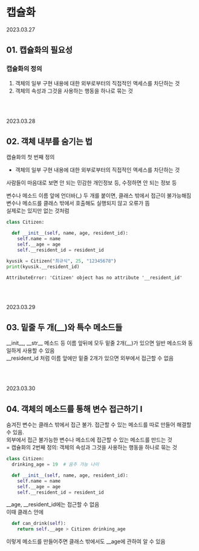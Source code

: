 # 캡슐화

2023.03.27

## 01. 캡슐화의 필요성

### 캡슐화의 정의
1. 객체의 일부 구현 내용에 대한 외부로부터의 직접적인 액세스를 차단하는 것
2. 객체의 속성과 그것을 사용하는 행동을 하나로 묶는 것

<br/><br/>

2023.03.28

## 02. 객체 내부를 숨기는 법

캡슐화의 첫 번째 정의  
- 객체의 일부 구현 내용에 대한 외부로부터의 직접적인 액세스를 차단하는 것

사람들이 마음대로 보면 안 되는 민감한 개인정보 등, 수정하면 안 되는 정보 등  

변수나 메소드 이름 앞에 언더바(\_) 두 개를 붙이면, 클래스 밖에서 접근이 불가능해짐  
변수나 메소드를 클래스 밖에서 호출해도 실행되지 않고 오류가 뜸  
실제로는 있지만 없는 것처럼

```python
class Citizen:

  def __init__(self, name, age, resident_id):
    self.name = name
    self.__age = age
    self.__resident_id = resident_id

kyusik = Citizen("최규식", 25, "12345678")
print(kyusik.__resident_id)
```
```
AttributeError: 'Citizen' object has no attribute '__resident_id'
```

<br/><br/>

2023.03.29

## 03. 밑줄 두 개(__)와 특수 메소드들

\_\_init\_\_, \_\_str\_\_ 메소드 등 이름 앞뒤에 모두 밑줄 2개(__)가 있으면 일반 메소드와 동일하게 사용할 수 있음  
__resident_id 처럼 이름 앞에만 밑줄 2개가 있으면 외부에서 접근할 수 없음


<br/><br/>

2023.03.30

## 04. 객체의 메소드를 통해 변수 접근하기 I

숨겨진 변수는 클래스 밖에서 접근 불가. 접근할 수 있는 메소드를 따로 만들어 해결할 수 있음.  
외부에서 접근 불가능한 변수나 메소드에 접근할 수 있는 메소드를 만드는 것  
= 캡슐화의 2번째 정의: 객체의 속성과 그것을 사용하는 행동을 하나로 묶는 것  

```python
class Citizen:
  drinking_age = 19  # 음주 가능 나이

  def __init__(self, name, age, resident_id):
    self.name = name
    self.__age = age
    self.__resident_id = resident_id
```
\_\_age, \_\_resident_id에는 접근할 수 없음  
이때 클래스 안에  
```python
  def can_drink(self):
    return self.__age > Citizen drinking_age
```  
이렇게 메소드를 만들어주면 클래스 밖에서도 \_\_age에 관하여 알 수 있음
